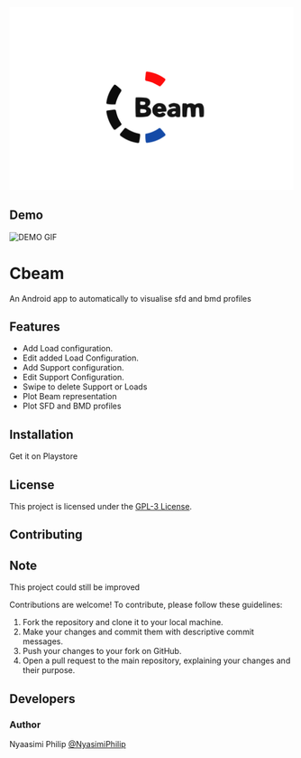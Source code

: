  <img src="update.png" alt="Logo">    
    <h2>Demo</h2>
  <img src="Demo.gif" alt="DEMO GIF">
   <h1>Cbeam</h1> 
    <p>An Android app to automatically to visualise sfd and bmd profiles</p>  
    <h2>Features</h2>
    <ul>
        <li>Add Load configuration.</li>
        <li>Edit  added Load Configuration.</li>
        <li>Add Support configuration.</li>
        <li>Edit  Support Configuration.</li>
        <li>Swipe to delete Support or Loads</li>
         <li>Plot Beam representation</li>
         <li>Plot SFD and BMD profiles</li>        
    </ul>
    <h2>Installation</h2>
    <p>Get it on <a >Playstore</a></p>
    <h2>License</h2>
    <p>This project is licensed under the <a href="https://www.gnu.org/licenses/gpl-3.0.html">GPL-3 License</a>.</p>
    <h2>Contributing</h2>
    <h2>Note</h2>
    <p>This project could still be improved</p>
    <p>Contributions are welcome! To contribute, please follow these guidelines:</p>
    <ol>
        <li>Fork the repository and clone it to your local machine.</li>
        <li>Make your changes and commit them with descriptive commit messages.</li>
        <li>Push your changes to your fork on GitHub.</li>
        <li>Open a pull request to the main repository, explaining your changes and their purpose.</li>
    </ol>
    <h2>Developers</h2>
    <h3>Author</h3>
    <p>Nyaasimi Philip <a href="https://github.com/NyasimiPhilip">@NyasimiPhilip</a></p>

